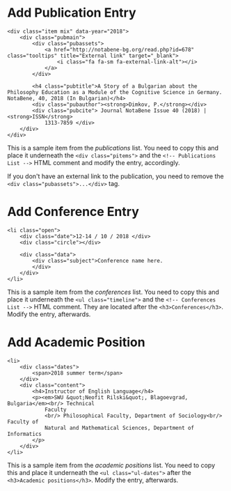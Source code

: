 # Add Publication Entry

```
<div class="item mix" data-year="2018">
    <div class="pubmain">
        <div class="pubassets">
            <a href="http://notabene-bg.org/read.php?id=678" class="tooltips" title="External link" target="_blank">
                <i class="fa fa-sm fa-external-link-alt"></i>
            </a>
        </div>

        <h4 class="pubtitle">A Story of a Bulgarian about the Philosophy Education as a Module of the Cognitive Science in Germany. NotaBene, 40, 2018 (In Bulgarian)</h4>
        <div class="pubauthor"><strong>Dimkov, P.</strong></div>
        <div class="pubcite"> Journal NotaBene Issue 40 (2018) | <strong>ISSN</strong>
            1313-7859 </div>
    </div>
</div>
```

This is a sample item from the _publications_ list. You need to copy this and place it underneath the `<div class="pitems">` and the `<!-- Publications List -->` HTML comment and modify the entry, accordingly.

If you don't have an external link to the publication, you need to remove the `<div class="pubassets">...</div>` tag.

# Add Conference Entry

```
<li class="open">
    <div class="date">12-14 / 10 / 2018 </div>
    <div class="circle"></div>

    <div class="data">
        <div class="subject">Conference name here.
        </div>
    </div>
</li>
```

This is a sample item from the _conferences_ list. You need to copy this and place it underneath the `<ul class="timeline">` and the `<!-- Conferences List -->` HTML comment. They are located after the `<h3>Conferences</h3>`. Modify the entry, afterwards.

# Add Academic Position

```
<li>
    <div class="dates">
        <span>2018 summer term</span>
    </div>
    <div class="content">
        <h4>Instructor of English Language</h4>
        <p><em>SWU &quot;Neofit Rilski&quot;, Blagoevgrad, Bulgaria</em><br/> Technical
            Faculty
            <br/> Philosophical Faculty, Department of Sociology<br/> Faculty of
            Natural and Mathematical Sciences, Department of Informatics
        </p>
    </div>
</li>
```

This is a sample item from the _academic positions_ list. You need to copy this and place it underneath the `<ul class="ul-dates">` after the `<h3>Academic positions</h3>`. Modify the entry, afterwards.
